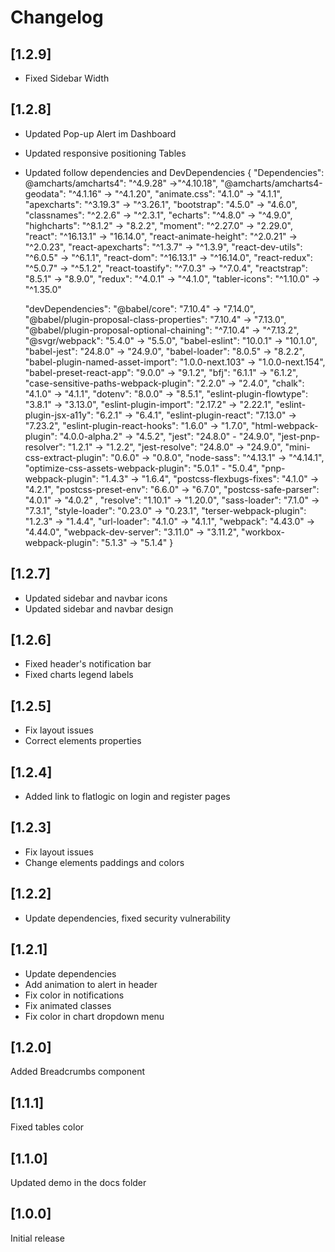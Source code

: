 # Changelog

## [1.2.9] 

- Fixed Sidebar Width

## [1.2.8]

- Updated Pop-up Alert im Dashboard 
- Updated responsive positioning Tables 
- Updated follow dependencies and DevDependencies {
    "Dependencies":
        @amcharts/amcharts4": "^4.9.28" ->"^4.10.18",
        "@amcharts/amcharts4-geodata": "^4.1.16" -> "^4.1.20",
        "animate.css": "4.1.0" -> "4.1.1",
        "apexcharts": "^3.19.3" -> "^3.26.1",
        "bootstrap": "4.5.0" -> "4.6.0",
        "classnames": "^2.2.6" -> "^2.3.1", 
        "echarts": "^4.8.0" -> "^4.9.0",
        "highcharts": "^8.1.2" -> "8.2.2", 
        "moment": "^2.27.0" -> "2.29.0", 
        "react": "^16.13.1" -> "16.14.0", 
        "react-animate-height": "^2.0.21" ->  "^2.0.23", 
        "react-apexcharts": "^1.3.7" -> "^1.3.9", 
        "react-dev-utils": "^6.0.5" -> "^6.1.1", 
        "react-dom": "^16.13.1" -> "^16.14.0", 
        "react-redux": "^5.0.7" -> "^5.1.2", 
        "react-toastify": "^7.0.3" -> "^7.0.4", 
        "reactstrap": "8.5.1" -> "8.9.0", 
        "redux": "^4.0.1" -> "^4.1.0", 
        "tabler-icons": "^1.10.0" ->  "^1.35.0"

    "devDependencies":
        "@babel/core": "7.10.4" -> "7.14.0", 
        "@babel/plugin-proposal-class-properties": "7.10.4" -> "7.13.0", 
        "@babel/plugin-proposal-optional-chaining": "^7.10.4" -> "^7.13.2", 
        "@svgr/webpack": "5.4.0" -> "5.5.0", 
        "babel-eslint": "10.0.1" -> "10.1.0", 
        "babel-jest": "24.8.0" -> "24.9.0", 
        "babel-loader": "8.0.5" -> "8.2.2", 
        "babel-plugin-named-asset-import": "1.0.0-next.103" -> "1.0.0-next.154", 
        "babel-preset-react-app": "9.0.0" -> "9.1.2", 
        "bfj": "6.1.1" -> "6.1.2",
        "case-sensitive-paths-webpack-plugin": "2.2.0" ->  "2.4.0", 
        "chalk": "4.1.0" -> "4.1.1", 
        "dotenv": "8.0.0" -> "8.5.1", 
        "eslint-plugin-flowtype": "3.8.1" -> "3.13.0", 
        "eslint-plugin-import": "2.17.2" -> "2.22.1",
        "eslint-plugin-jsx-a11y": "6.2.1" -> "6.4.1",
        "eslint-plugin-react": "7.13.0" -> "7.23.2", 
        "eslint-plugin-react-hooks": "1.6.0" -> "1.7.0", 
        "html-webpack-plugin": "4.0.0-alpha.2" -> "4.5.2", 
        "jest": "24.8.0" - "24.9.0",
        "jest-pnp-resolver": "1.2.1" -> "1.2.2", 
        "jest-resolve": "24.8.0" -> "24.9.0", 
        "mini-css-extract-plugin": "0.6.0" -> "0.8.0", 
        "node-sass": "^4.13.1" ->  "^4.14.1", 
        "optimize-css-assets-webpack-plugin": "5.0.1" - "5.0.4", 
        "pnp-webpack-plugin": "1.4.3" -> "1.6.4", 
        "postcss-flexbugs-fixes": "4.1.0" -> "4.2.1", 
        "postcss-preset-env": "6.6.0" ->  "6.7.0",
        "postcss-safe-parser": "4.0.1" -> "4.0.2" ,
        "resolve": "1.10.1" -> "1.20.0",
        "sass-loader": "7.1.0" -> "7.3.1",
        "style-loader": "0.23.0" -> "0.23.1", 
        "terser-webpack-plugin": "1.2.3" -> "1.4.4", 
        "url-loader": "4.1.0" -> "4.1.1", 
        "webpack": "4.43.0" -> "4.44.0",
        "webpack-dev-server": "3.11.0" -> "3.11.2",
        "workbox-webpack-plugin": "5.1.3" ->  "5.1.4"
}

## [1.2.7]

- Updated sidebar and navbar icons
- Updated sidebar and navbar design 

## [1.2.6]

- Fixed header's notification bar 
- Fixed charts legend labels

## [1.2.5]

- Fix layout issues
- Correct elements properties

## [1.2.4]

- Added link to flatlogic on login and register pages

## [1.2.3]

- Fix layout issues
- Change elements paddings and colors

## [1.2.2]

- Update dependencies, fixed security vulnerability

## [1.2.1]

- Update dependencies
- Add animation to alert in header
- Fix color in notifications
- Fix animated classes
- Fix color in chart dropdown menu

## [1.2.0]

Added Breadcrumbs component

## [1.1.1]

Fixed tables color

## [1.1.0]

Updated demo in the docs folder

## [1.0.0]

Initial release
